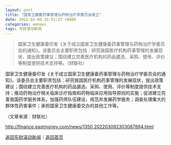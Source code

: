 ```yaml
---
layout: post
title: "国家卫健委药事管理与药物治疗学委员会成立"
date: 2022-03-09 15:55:27 +0800
categories: emnews
tags: 东财滚动新闻
---
```

> 国家卫生健康委印发《关于成立国家卫生健康委药事管理与药物治疗学委员会的通知》。该委员会主要职责包括：研究我国医疗机构药事管理的发展现状，提出政策建议；围绕建立完善医疗机构的药品遴选、采购、使用、评价等制度提供技术支持等。（财联社）

<p>国家卫生健康委印发《关于成立国家卫生健康委药事管理与药物治疗学委员会的通知》。该委员会主要职责包括：研究我国医疗机构药事管理的发展现状，提出政策建议；围绕建立完善医疗机构的药品遴选、采购、使用、评价等制度提供技术支持；推动药物治疗相关临床诊疗指南和药物临床应用指导原则的实施；促进建立完善我国药学服务体系，加强药师队伍建设，规范并发展药学服务；调查处理重大的群体性药害事件；承担国家卫生健康委交办的其他工作等。</p><p class="em_media">（文章来源：财联社）</p>

<http://finance.eastmoney.com/news/1350,202203092303087894.html>

[返回东财滚动新闻](//finews.withounder.com/emnews/)｜[返回首页](//finews.withounder.com/)